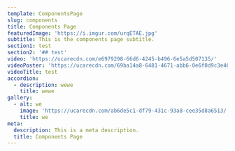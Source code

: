 ```yaml
---
template: ComponentsPage
slug: components
title: Components Page
featuredImage: 'https://i.imgur.com/urqETAE.jpg'
subtitle: This is the components page subtitle.
section1: test
section2: '## test'
video: 'https://ucarecdn.com/e6979298-66d6-4245-b496-6e5a5d507135/'
videoPoster: 'https://ucarecdn.com/69ba14a8-6481-4671-abb6-0e6f0d9c3e46/'
videoTitle: test
accordion:
  - description: wewe
    title: wewe
gallery:
  - alt: we
    image: 'https://ucarecdn.com/ab6de5c1-df79-431c-93a8-cee35d8a6513/'
    title: we
meta:
  description: This is a meta description.
  title: Components Page
---
```


